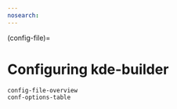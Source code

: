 ```yaml
---
nosearch:
---
```


(config-file)=
# Configuring kde-builder

```{toctree}
config-file-overview
conf-options-table
```
